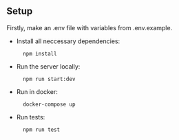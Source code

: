 ## Setup

Firstly, make an .env file with variables from .env.example.

* Install all neccessary dependencies:<br/>

        npm install

* Run the server locally:<br/>
   
        npm run start:dev

* Run in docker:<br/>
 
        docker-compose up

* Run tests:<br/>
 
        npm run test